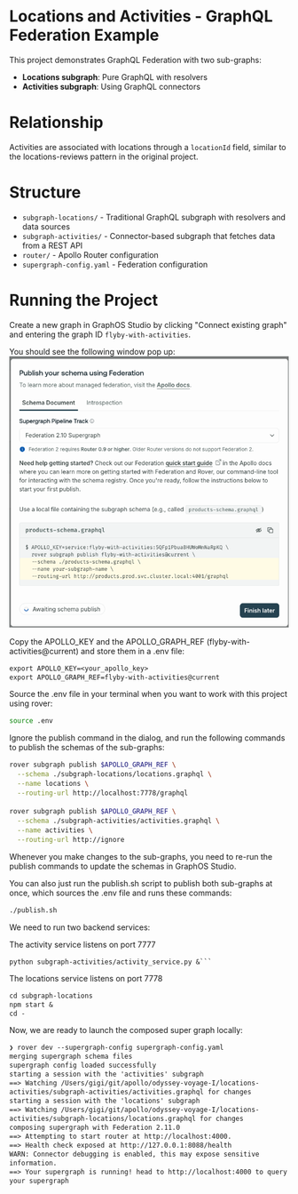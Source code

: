 # Locations and Activities - GraphQL Federation Example

This project demonstrates GraphQL Federation with two sub-graphs:

- **Locations subgraph**: Pure GraphQL with resolvers
- **Activities subgraph**: Using GraphQL connectors

# Relationship

Activities are associated with locations through a `locationId` field, similar to the locations-reviews pattern in the
original project.

# Structure

- `subgraph-locations/` - Traditional GraphQL subgraph with resolvers and data sources
- `subgraph-activities/` - Connector-based subgraph that fetches data from a REST API
- `router/` - Apollo Router configuration
- `supergraph-config.yaml` - Federation configuration

# Running the Project

Create a new graph in GraphOS Studio by clicking "Connect existing graph" and entering the graph ID
`flyby-with-activities`.

You should see the following window pop up:
![](images/publish-schema-dialog.png)

Copy the APOLLO_KEY and the APOLLO_GRAPH_REF (flyby-with-activities@current) and store them in a .env file:

```
export APOLLO_KEY=<your_apollo_key>
export APOLLO_GRAPH_REF=flyby-with-activities@current
```

Source the .env file in your terminal when you want to work with this project using rover:

```bash
source .env
```

Ignore the publish command in the dialog, and run the following commands to publish the schemas of the sub-graphs:

```bash
rover subgraph publish $APOLLO_GRAPH_REF \
  --schema ./subgraph-locations/locations.graphql \
  --name locations \
  --routing-url http://localhost:7778/graphql

rover subgraph publish $APOLLO_GRAPH_REF \
  --schema ./subgraph-activities/activities.graphql \
  --name activities \
  --routing-url http://ignore
```

Whenever you make changes to the sub-graphs, you need to re-run the publish commands to update the schemas in GraphOS
Studio.

You can also just run the publish.sh script to publish both sub-graphs at once, which sources the .env file and runs
these commands:

```bash
./publish.sh
```

We need to run two backend services:

The activity service listens on port 7777

```
python subgraph-activities/activity_service.py &```
```

The locations service listens on port 7778

```
cd subgraph-locations
npm start &
cd -
```

Now, we are ready to launch the composed super graph locally:

```
❯ rover dev --supergraph-config supergraph-config.yaml
merging supergraph schema files
supergraph config loaded successfully
starting a session with the 'activities' subgraph
==> Watching /Users/gigi/git/apollo/odyssey-voyage-I/locations-activities/subgraph-activities/activities.graphql for changes
starting a session with the 'locations' subgraph
==> Watching /Users/gigi/git/apollo/odyssey-voyage-I/locations-activities/subgraph-locations/locations.graphql for changes
composing supergraph with Federation 2.11.0
==> Attempting to start router at http://localhost:4000.
==> Health check exposed at http://127.0.0.1:8088/health
WARN: Connector debugging is enabled, this may expose sensitive information.
==> Your supergraph is running! head to http://localhost:4000 to query your supergraph
```
